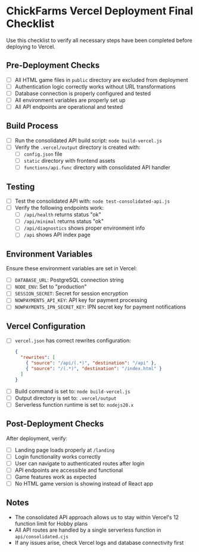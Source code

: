 # ChickFarms Vercel Deployment Final Checklist

Use this checklist to verify all necessary steps have been completed before deploying to Vercel.

## Pre-Deployment Checks

- [ ] All HTML game files in `public` directory are excluded from deployment
- [ ] Authentication logic correctly works without URL transformations
- [ ] Database connection is properly configured and tested
- [ ] All environment variables are properly set up
- [ ] All API endpoints are operational and tested

## Build Process

- [ ] Run the consolidated API build script: `node build-vercel.js`
- [ ] Verify the `.vercel/output` directory is created with:
  - [ ] `config.json` file
  - [ ] `static` directory with frontend assets
  - [ ] `functions/api.func` directory with consolidated API handler

## Testing

- [ ] Test the consolidated API with: `node test-consolidated-api.js`
- [ ] Verify the following endpoints work:
  - [ ] `/api/health` returns status "ok"
  - [ ] `/api/minimal` returns status "ok"
  - [ ] `/api/diagnostics` shows proper environment info
  - [ ] `/api` shows API index page

## Environment Variables

Ensure these environment variables are set in Vercel:

- [ ] `DATABASE_URL`: PostgreSQL connection string
- [ ] `NODE_ENV`: Set to "production"
- [ ] `SESSION_SECRET`: Secret for session encryption
- [ ] `NOWPAYMENTS_API_KEY`: API key for payment processing
- [ ] `NOWPAYMENTS_IPN_SECRET_KEY`: IPN secret key for payment notifications

## Vercel Configuration

- [ ] `vercel.json` has correct rewrites configuration:
  ```json
  {
    "rewrites": [
      { "source": "/api/(.*)", "destination": "/api" },
      { "source": "/(.*)", "destination": "/index.html" }
    ]
  }
  ```
- [ ] Build command is set to: `node build-vercel.js`
- [ ] Output directory is set to: `.vercel/output`
- [ ] Serverless function runtime is set to: `nodejs20.x`

## Post-Deployment Checks

After deployment, verify:

- [ ] Landing page loads properly at `/landing`
- [ ] Login functionality works correctly
- [ ] User can navigate to authenticated routes after login
- [ ] API endpoints are accessible and functional
- [ ] Game features work as expected
- [ ] No HTML game version is showing instead of React app

## Notes

- The consolidated API approach allows us to stay within Vercel's 12 function limit for Hobby plans
- All API routes are handled by a single serverless function in `api/consolidated.cjs`
- If any issues arise, check Vercel logs and database connectivity first